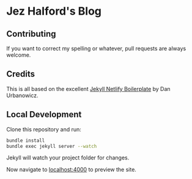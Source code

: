 # Jez Halford's Blog

## Contributing

If you want to correct my spelling or whatever, pull requests are always welcome.

## Credits

This is all based on the excellent [Jekyll Netlify Boilerplate](https://github.com/danurbanowicz/jekyll-netlify-boilerplate) by Dan Urbanowicz.

## Local Development

Clone this repository and run:

```bash
bundle install
bundle exec jekyll server --watch
```
Jekyll will watch your project folder for changes.

Now navigate to [localhost:4000](http://localhost:4000/) to preview the site.
